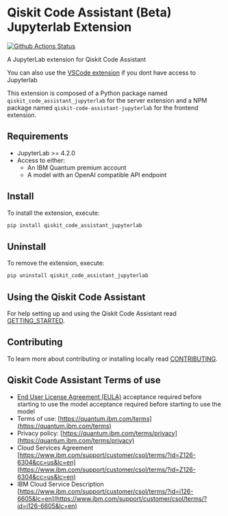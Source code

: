 # Qiskit Code Assistant (Beta) Jupyterlab Extension

[![Github Actions Status](https://github.com/Qiskit/qiskit-code-assistant-jupyterlab/workflows/Build/badge.svg)](https://github.com/Qiskit/qiskit-code-assistant-jupyterlab/actions/workflows/build.yml)

A JupyterLab extension for Qiskit Code Assistant

You can also use the [VSCode extension](https://github.com/Qiskit/qiskit-code-assistant-vscode)
if you dont have access to Jupyterlab

This extension is composed of a Python package named `qiskit_code_assistant_jupyterlab`
for the server extension and a NPM package named `qiskit-code-assistant-jupyterlab`
for the frontend extension.

## Requirements

- JupyterLab >= 4.2.0
- Access to either:
  - An IBM Quantum premium account
  - A model with an OpenAI compatible API endpoint

## Install

To install the extension, execute:

```bash
pip install qiskit_code_assistant_jupyterlab
```

## Uninstall

To remove the extension, execute:

```bash
pip uninstall qiskit_code_assistant_jupyterlab
```

## Using the Qiskit Code Assistant

For help setting up and using the Qiskit Code Assistant read [GETTING_STARTED](GETTING_STARTED.md).

## Contributing

To learn more about contributing or installing locally read [CONTRIBUTING](CONTRIBUTING.md).

## Qiskit Code Assistant Terms of use

- [End User License Agreement (EULA)](docs/EULA.md) acceptance required before starting to use the model acceptance required before starting to use the model
- Terms of use: [https://quantum.ibm.com/terms](https://quantum.ibm.com/terms)
- Privacy policy: [https://quantum.ibm.com/terms/privacy](https://quantum.ibm.com/terms/privacy)
- Cloud Services Agreement [https://www.ibm.com/support/customer/csol/terms/?id=Z126-6304&cc=us&lc=en](https://www.ibm.com/support/customer/csol/terms/?id=Z126-6304&cc=us&lc=en)
- IBM Cloud Service Description [https://www.ibm.com/support/customer/csol/terms/?id=i126-6605&lc=en](https://www.ibm.com/support/customer/csol/terms/?id=i126-6605&lc=en)
